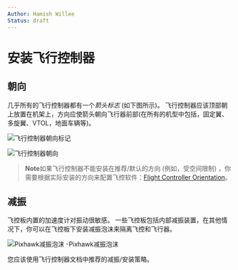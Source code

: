 ```yaml
---
Author: Hamish Willee
Status: draft
---
```

# 安装飞行控制器

## 朝向

几乎所有的飞行控制器都有一个*箭头标志* (如下图所示)。 飞行控制器应该顶部朝上放置在机架上，方向应使箭头朝向飞行器前部(在所有的机型中包括，固定翼、多旋翼、VTOL，地面车辆等)。

![飞行控制器朝向标记](../../images/fc_heading_mark_1.png)

![飞行控制器朝向](../../images/fc_orientation_1.png)

> **Note**如果飞行控制器不能安装在推荐/默认的方向 (例如，受空间限制) ，你需要根据实际安装的方向来配置飞控软件：[Flight Controller Orientation](../config/flight_controller_orientation.md)。

## 减振

飞控板内置的加速度计对振动很敏感。 一些飞控板包括内部减振装置，在其他情况下，你可以在飞控板下安装减振泡沫来隔离飞控和飞行器。

![Pixhawk减振泡沫](../../images/3dr_anti_vibration_mounting_foam.png) -Pixhawk减振泡沫

您应该使用飞行控制器文档中推荐的减振/安装策略。